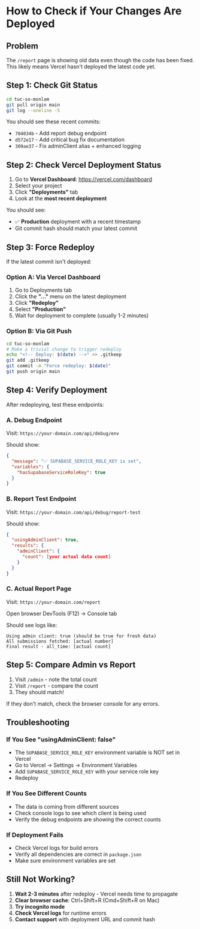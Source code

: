 # How to Check if Your Changes Are Deployed

## Problem
The `/report` page is showing old data even though the code has been fixed. This likely means Vercel hasn't deployed the latest code yet.

## Step 1: Check Git Status

```bash
cd tuc-so-monlam
git pull origin main
git log --oneline -5
```

You should see these recent commits:
- `704034b` - Add report debug endpoint
- `d572e17` - Add critical bug fix documentation  
- `309ae37` - Fix adminClient alias + enhanced logging

## Step 2: Check Vercel Deployment Status

1. Go to **Vercel Dashboard**: https://vercel.com/dashboard
2. Select your project
3. Click **"Deployments"** tab
4. Look at the **most recent deployment**

You should see:
- ✅ **Production** deployment with a recent timestamp
- Git commit hash should match your latest commit

## Step 3: Force Redeploy

If the latest commit isn't deployed:

### Option A: Via Vercel Dashboard
1. Go to Deployments tab
2. Click the **"..."** menu on the latest deployment
3. Click **"Redeploy"**
4. Select **"Production"**
5. Wait for deployment to complete (usually 1-2 minutes)

### Option B: Via Git Push
```bash
cd tuc-so-monlam
# Make a trivial change to trigger redeploy
echo "<!-- Deploy: $(date) -->" >> .gitkeep
git add .gitkeep
git commit -m "Force redeploy: $(date)"
git push origin main
```

## Step 4: Verify Deployment

After redeploying, test these endpoints:

### A. Debug Endpoint
Visit: `https://your-domain.com/api/debug/env`

Should show:
```json
{
  "message": "✅ SUPABASE_SERVICE_ROLE_KEY is set",
  "variables": {
    "hasSupabaseServiceRoleKey": true
  }
}
```

### B. Report Test Endpoint  
Visit: `https://your-domain.com/api/debug/report-test`

Should show:
```json
{
  "usingAdminClient": true,
  "results": {
    "adminClient": {
      "count": [your actual data count]
    }
  }
}
```

### C. Actual Report Page
Visit: `https://your-domain.com/report`

Open browser DevTools (F12) → Console tab

Should see logs like:
```
Using admin client: true (should be true for fresh data)
All submissions fetched: [actual number]
Final result - all_time: [actual count]
```

## Step 5: Compare Admin vs Report

1. Visit `/admin` - note the total count
2. Visit `/report` - compare the count
3. They should match!

If they don't match, check the browser console for any errors.

## Troubleshooting

### If You See "usingAdminClient: false"
- The `SUPABASE_SERVICE_ROLE_KEY` environment variable is NOT set in Vercel
- Go to Vercel → Settings → Environment Variables
- Add `SUPABASE_SERVICE_ROLE_KEY` with your service role key
- Redeploy

### If You See Different Counts
- The data is coming from different sources
- Check console logs to see which client is being used
- Verify the debug endpoints are showing the correct counts

### If Deployment Fails
- Check Vercel logs for build errors
- Verify all dependencies are correct in `package.json`
- Make sure environment variables are set

## Still Not Working?

1. **Wait 2-3 minutes** after redeploy - Vercel needs time to propagate
2. **Clear browser cache**: Ctrl+Shift+R (Cmd+Shift+R on Mac)
3. **Try incognito mode**
4. **Check Vercel logs** for runtime errors
5. **Contact support** with deployment URL and commit hash

